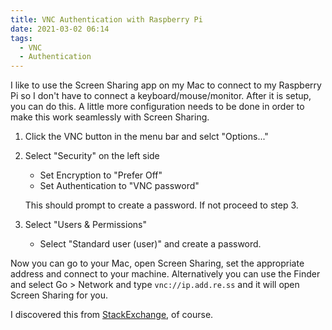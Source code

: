 ```yaml
---
title: VNC Authentication with Raspberry Pi
date: 2021-03-02 06:14
tags: 
  - VNC
  - Authentication
---
```

I like to use the Screen Sharing app on my Mac to connect to my Raspberry Pi so I don't have to connect a keyboard/mouse/monitor. After it is setup, you can do this. A little more configuration needs to be done in order to make this work seamlessly with Screen Sharing.

1. Click the VNC button in the menu bar and selct "Options..."
2. Select "Security" on the left side
   - Set Encryption to "Prefer Off"
   - Set Authentication to "VNC password"

   This should prompt to create a password. If not proceed to step 3.
3. Select "Users & Permissions"
   - Select "Standard user (user)" and create a password.


Now you can go to your Mac, open Screen Sharing, set the appropriate address and connect to your machine. Alternatively you can use the Finder and select Go > Network and type `vnc://ip.add.re.ss` and it will open Screen Sharing for you.

I discovered this from [StackExchange](https://raspberrypi.stackexchange.com/a/70981/107023), of course.
